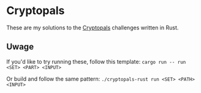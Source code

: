 # Cryptopals
These are my solutions to the [Cryptopals](https://cryptopals.com/) challenges written in Rust.

## Uwage
If you'd like to try running these, follow this template: `cargo run -- run <SET> <PART> <INPUT>`

Or build and follow the same pattern: `./cryptopals-rust run <SET> <PATH> <INPUT>`
